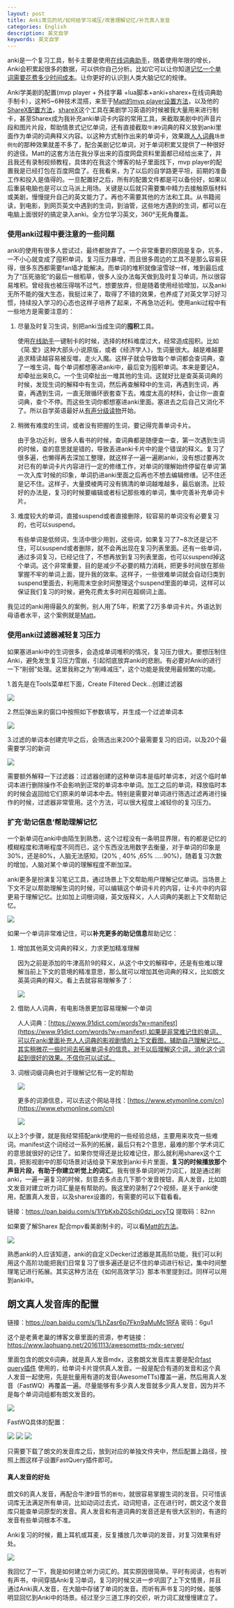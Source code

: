 ```yaml
---
layout: post
title: Anki常见的坑/如何给学习减压/改善理解记忆/补充真人发音
categories: English
description: 英文自学
keywords: 英文自学
---
```





anki是一个复习工具，制卡主要是使用[在线词典助手](https://chrome.google.com/webstore/detail/online-dictionary-helper/lppjdajkacanlmpbbcdkccjkdbpllajb)，随着使用年限的增长，Anki会积累起很多的数据，可以供你自己分析。比如它可以让你知道[记忆一个单词需要花费多少时间成本](https://cs-cn.top/2019/05/12/Memory-Core/)。让你更好的认识到人类大脑记忆的规律。

Anki学美剧的配置(mvp player + 外挂字幕 +lua脚本+anki+sharex+在线词典助手制卡），这种5~6种技术混搭，来至于[Matt的mvp player设置方法](https://youtu.be/bbg6ztWecbU)，以及他的[ShareX配置方法](https://cs-cn.top/2019/07/10/anki_pdf_js_study/#sharex)，[shareX](https://getsharex.com/)这个工具在美剧学习英语的时候被我大量用来进行制卡，甚至Sharex成为我补充anki单词卡内容的常用工具，来截取美剧中的声音片段和图片片段，帮助情景式记忆单词，还有直接截取`牛津9`词典的释义放到anki里面作为单词的词典释义内容。以这种方式制作出来的单词卡，效果跟[人人词典](https://www.91dict.com/words?w=manifest)`场景例句`的那种效果就差不多了，配合美剧记忆单词，对于单词积累又提供了一种很好的途径。Matt的这套方法在我分享出来的百度网盘资料里面都已经给出来了，并且我还有录制视频教程，具体的在我这个博客的帖子里面找下，mvp player的配置我是已经打包在百度网盘了。在我看来，为了以后的自学路更平坦，前期的准备工作和投入是值得的。一旦配置好之后，所有的配置文件都是可以备份好，如果以后重装电脑也是可以立马派上用场。关键是以后就只需要集中精力去接触原版材料或美剧，慢慢提升自己的英文能力了。再也不需要其他的方法和工具。从书籍阅读，到电影，到网页英文中遇到的生词，到油管，这些地方遇到的生词，都可以在电脑上面很好的搞定录入anki。全方位学习英文，360°无死角覆盖。



### 使用anki过程中要注意的一些问题

anki的使用有很多人尝试过，最终都放弃了。一个非常重要的原因是复杂，坑多，一不小心就变成了囤积单词，复习压力暴增，而且很多周边的工具不是那么容易获得，很多东西都需要fan墙才能解决。而单词的堆积就像滚雪球一样，堆到最后成为了”压死骆驼“的最后一根稻草，很多人没办法每天做到及时复习单词，所以很容易堆积。曾经我也被压得喘不过气，想要放弃，但是随着使用经验增加，以及anki无所不能的强大生态，我挺过来了，取得了不错的效果，也养成了对英文学习好习惯，持续投入学习的心态也这样子培养了起来，不再急功近利。使用anki过程中有一些地方是需要注意的：



1. 尽量及时复习生词，别把anki当成生词的**囤积**工具。

   使用[在线助手](https://www.laohuang.net/20180213/online-dictionary-helper/)一键制卡的时候，选择的材料难度过大，经常造成囤积。比如《简.爱》这种大部头小说原版，或者《经济学人》，生词量很大。越是难越要追求精读越容易被反噬，走火入魔。这样子就会导致每个单词都会查词典，查了一堆生词，每个单词都想塞进anki中，最后变为囤积单词。本来是要记A，却牵扯出来B,C。一个生词牵扯出一堆其他的生词。这就好比是查英英词典的时候，发现生词的解释中有生词，然后再查解释中的生词，再遇到生词，再查，再遇到生词，一直无限循环嵌套查下去。难度太高的材料，会让你一直查词典，查个不停。而这些生词你都想塞进anki里面。塞进去之后自己又消化不了。所以自学英语最好从[有声分级读物](https://cs-cn.top/2019/05/10/english-study-series_01/)开始。

2. 稍微有难度的生词，或者没有把握的生词，要记得完善单词卡片。

   由于急功近利，很多人看书的时候，查词典都是随便查一查，第一次遇到生词的时候，查的意思就是错的，导致丢进anki卡片中的是个错误的释义。复习了很多遍，也懒得再去深加工整理，就这样子一遍一遍刷anki，没有想过要再次对已有的单词卡片内容进行一定的修缮工作，对单词的理解始终停留在单词’第一次入库‘时候的印象，单词扔进anki里面之后再也不想去编辑修缮。记不住还是记不住。这样子，大量摸棱两可没有搞清的单词越堆越多，最后崩溃。比较好的办法是，复习的时候要编辑或者标记那些难的单词，集中完善补充单词卡片。

3. 难度较大的单词，直接suspend或者直接删除，较容易的单词没有必要复习的，也可以suspend。

   有些单词是低频词，生活中很少用到，这些词，如果复习了7~8次还是记不住，可以suspend或者删除，就不会再出现在复习列表里面。还有一些单词，通过多词复习，已经记住了，不想再放到复习列表里面，也可以suspend掉这个单词。这个非常重要，目的是减少不必要的精力消耗，把更多时间放在那些掌握不牢的单词上面，提升我的效率。这样子，一些很难单词就会自动归类到suspend里面去，利用周末空余时间整理这个suspend里面的单词，这样可以保证我们复习的时候，避免花费太多时间在超纲词上面。
   
   

我见过的anki用得最久的案例，别人用了5年，积累了2万多单词卡片。外语达到母语者水平，这个案例就是[Matt](https://youtu.be/wrBFhsnBQ2k)。



### 使用anki过滤器减轻复习压力

如果塞进anki中的生词很多，会造成单词堆积的情况，复习压力很大。要想压制住Anki，避免发生复习压力雪崩，引起彻底放弃anki的悲剧。有必要对Anki的进行一下“削弱”处理。这里我称之为“削峰减压”，这个功能是我使用最频繁的功能。

1.首先是在Tools菜单栏下面，Create Filtered Deck...创建过滤器

<img src="https://cs-cn.top//images/posts/create_deck124851.png"/>

2.然后弹出来的窗口中按照如下参数填写，并生成一个过滤单词本

<img src="https://cs-cn.top//images/posts/guolvqi_122302.png"/>

3.过滤的单词本创建完毕之后，会筛选出来200个最需要复习的旧词，以及20个最需要学习的新词

<img src="https://cs-cn.top//images/posts/allinone_23000.png"/>

需要额外解释一下过滤器：过滤器创建的这种单词本是临时单词本，对这个临时单词本进行删除操作不会影响到正常的单词本中单词。加工之后的单词，释放临时本的时候会返回给它们原来的单词本中去。特别是需要对单词进行筛选过滤再进行操作的时候，过滤器非常管用。这个方法，可以很大程度上减轻你的复习压力。



### 扩充‘助记信息’帮助理解记忆

一个新单词在anki中由陌生到熟悉，这个过程没有一条明显界限，有的都是记忆的模糊程度和清晰程度不同而已，这个东西没法用数字去衡量，对于单词的印象是30%，还是80%，人脑无法感知，(20% , 40% ,65% .....90%)，随着复习次数的增加，人脑对某个单词的理解程度不断加深。

anki更多是扮演复习笔记工具，通过场景上下文帮助用户理解记忆单词。当场景上下文不足以帮助理解生词的时候，可以编辑这个单词卡片的内容，让卡片中的内容更易于理解记忆。比如加上词根词缀，英文版释义，人人词典的美剧上下文帮助记忆。

<img src="https://cs-cn.top//images/posts/20210714194447.png"/>

如果一个单词非常难记住，可以**补充更多的助记信息**帮助记忆：

1. 增加其他英文词典的释义，力求更加精准理解

   因为之前是添加的牛津高阶9的释义，从这个中文的解释中，还是有些难以理解当前上下文的意境的精准意思，那么就可以增加其他词典的释义，比如朗文英英词典的释义。看上去就容易理解多了：

   <img src="https://cs-cn.top//images/posts/20210714195219.png"/>

2. 借助人人词典，有电影场景更加容易理解一个单词

   

   人人词典：[https://www.91dict.com/words?w=manifest](https://www.91dict.com/words?w=manifest),如果是非常难记住的单词，可以在anki里面补充人人词典的影视剧情的上下文截图，辅助自己理解记忆。其实稍微花一些时间去拓展单词卡的信息，对于以后理解这个词，消化这个词起到很好的效果。不信你可以试试。

3. 词根词缀词典也对于理解记忆有一定的帮助

   <img src="https://cs-cn.top//images/posts/cigen_cizui_200816.png"/>

   更多的词源信息，可以去这个网站寻找：[https://www.etymonline.com/cn](https://www.etymonline.com/cn)

   <img src="https://cs-cn.top//images/posts/shizitou_25533.png"/>
   
   

以上3个步骤，就是我经常搭配anki使用的一些经验总结，主要用来攻克一些难词。manifest这个词经过一系列的拓展，最后只有2个意思，最难的那个学术词汇的意思就很好的记住了。如果你觉得还是比较难记住，那么就利用sharex这个工具，把影视剧中的那句场景对话给录下来放到anki卡片里面，**复习的时候播放那个声音片段，有助于你建立听觉上的词汇**。我有很多单词的听力词汇，就是通过刷anki，一遍一遍复习的时候，刻意去多点击几下那个发音按钮，真人发音，比如朗文发音对建立听力词汇量是有帮助的。我这里的录制了2个视频，是关于anki使用，配置真人发音，以及sharex设置的，有需要的可以下载看看。

链接：https://pan.baidu.com/s/1lYbKxbZGSchi0dzi_ocyTQ 
提取码：82nn

如果要了解Sharex 配合mpv看美剧制卡的，可以看[Matt的方法](https://youtu.be/bbg6ztWecbU)。



<img src="https://cs-cn.top//images/posts/result_203722.png"/>
<br/>


熟悉anki的人应该知道，anki的自定义Decker过滤器是其高阶功能，我们可以利用这个高阶功能把我们日常复习了很多遍还是记不住的单词进行标记，集中时间整理笔记进行拓展。其实这种方法在《如何高效学习》那本书里提到过。同样可以用到anki中。



## 朗文真人发音库的配置



链接：https://pan.baidu.com/s/1LhZasr6p7Fkn9aMuMc1RFA 密码：6gu1

这个是老黄老巢的博客文章里面的资源，参考链接：https://www.laohuang.net/20161113/awesometts-mdx-server/

里面包含的朗文6词典，就是真人发音mdx，这套朗文发音库主要是配合[fast query插件](https://ankiweb.net/shared/info/1807206748) 使用的，给单词卡片提供真人发音。一般是配合有道的发音和这个真人发音一起使用，先是批量用有道的发音(AwesomeTTs)覆盖一遍，然后用真人发音（FastWQ）再覆盖一遍。尽量能够有多少真人发音就多少真人发音，因为并不是每个单词词组都有朗文发音的。

<img src="https://cs-cn.top/images/posts/awsomeTTs5229.png"/>



FastWQ具体的配置：

<img src="https://cs-cn.top/images/posts/fast_query04518.png"/>

<img src="https://cs-cn.top/images/posts/fast_query600.png"/>

<img src="https://cs-cn.top/images/posts/fast_query_configure4739.png"/>

只需要下载了朗文的发音库之后，放到对应的单独文件夹中，然后配置上路径，按照上图这样子设置FastQuery插件即可。

#### 真人发音的好处

朗文6的真人发音，再配合牛津9音节的`断句`，就很容易掌握生词的发音。只可惜该词库无法满足所有单词，比如动词过去式，动词短语，正在进行时，朗文这个发音库只能查单词原型的发音。真人发音和有道词典的发音还是有很大区别的，有道的发音有些单词根本不准。

Anki复习的时候，戴上耳机或耳麦，反复播放几次单词的发音，对复习效果有好处。

<img src="https://cs-cn.top/images/posts/perpetuate_819.png"/>

我回忆了一下，我是如何建立听力词汇的。其实原因很简单。平时有阅读，也有听有声书，中间穿插Anki复习单词，复习的时候又进一步巩固了上下文情景，并且通过Anki真人发音，在大脑中存储了单词的发音。而听有声书复习的时候，能够明显回忆到Anki中的场景。经过至少三道工序的交织，听力词汇就慢慢建立了。







